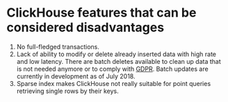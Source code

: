 # ClickHouse features that can be considered disadvantages

1. No full-fledged transactions.
2. Lack of ability to modify or delete already inserted data with high rate and low latency. There are batch deletes available to clean up data that is not needed anymore or to comply with [GDPR](https://gdpr-info.eu). Batch updates are currently in development as of July 2018.
3. Sparse index makes ClickHouse not really suitable for point queries retrieving single rows by their keys.

